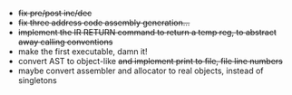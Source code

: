* ~~fix pre/post inc/dec~~
* ~~fix three address code assembly generation...~~
* ~~implement the IR RETURN command to return a temp reg, to abstract away calling conventions~~
* make the first executable, damn it!
* convert AST to object-like ~~and implement print to file, file line numbers~~
* maybe convert assembler and allocator to real objects, instead of singletons



